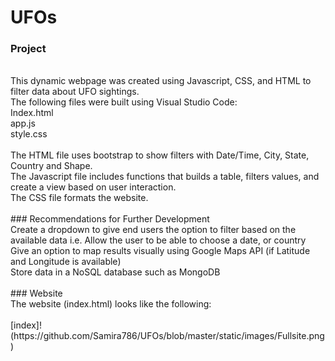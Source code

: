 # UFOs

### Project
<br />
This dynamic webpage was created using Javascript, CSS, and HTML to filter data about UFO sightings.
<br />
The following files were built using Visual Studio Code:<br />
Index.html<br />
app.js<br />
style.css<br />
<br />
The HTML file uses bootstrap to show filters with Date/Time, City, State, Country and Shape.<br />
The Javascript file includes functions that builds a table, filters values, and create a view based on user interaction.<br />
The CSS file formats the website.<br />
<br />
### Recommendations for Further Development
<br />
Create a dropdown to give end users the option to filter based on the available data i.e. Allow the user to be able to choose a date, or country<br />
Give an option to map results visually using Google Maps API (if Latitude and Longitude is available)<br />
Store data in a NoSQL database such as MongoDB<br />
<br />
### Website
<br />
The website (index.html) looks like the following:<br />
<br />
[index]!(https://github.com/Samira786/UFOs/blob/master/static/images/Fullsite.png)<br />



